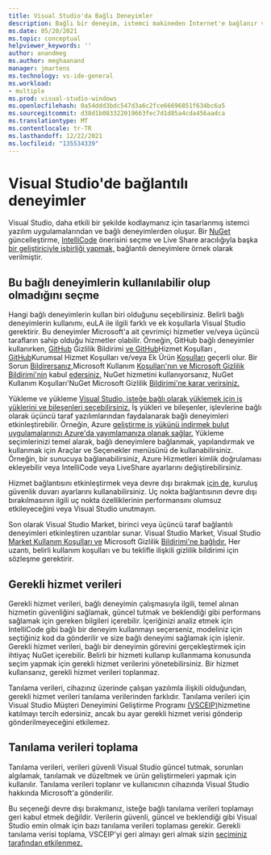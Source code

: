 ```yaml
---
title: Visual Studio'da Bağlı Deneyimler
description: Bağlı bir deneyim, istemci makineden İnternet'e bağlanır ve müşteriye bir hizmet sağlar.
ms.date: 05/20/2021
ms.topic: conceptual
helpviewer_keywords: ''
author: anandmeg
ms.author: meghaanand
manager: jmartens
ms.technology: vs-ide-general
ms.workload:
- multiple
ms.prod: visual-studio-windows
ms.openlocfilehash: 0a54ddd3bdc547d3a6c2fce66696851f634bc6a5
ms.sourcegitcommit: d38d1b083322019663fec7d1d85a4cda456aadca
ms.translationtype: MT
ms.contentlocale: tr-TR
ms.lasthandoff: 12/22/2021
ms.locfileid: "135534339"
---
```

# <a name="connected-experiences-in-visual-studio"></a>**Visual Studio'de bağlantılı deneyimler** #

Visual Studio, daha etkili bir şekilde kodlaymanız için tasarlanmış istemci yazılım uygulamalarından ve bağlı deneyimlerden oluşur. Bir [NuGet](/nuget/consume-packages/install-use-packages-visual-studio) güncelleştirme, [IntelliCode](/visualstudio/intellicode/overview) önerisini seçme ve Live Share aracılığıyla başka [bir geliştiriciyle işbirliği yapmak,](/visualstudio/liveshare/quickstart/share) bağlantılı deneyimlere örnek olarak verilmiştir. 

## <a name="choose-whether-these-connected-experiences-are-available-to-use"></a>Bu bağlı deneyimlerin kullanılabilir olup olmadığını seçme ##

Hangi bağlı deneyimlerin kullan biri olduğunu seçebilirsiniz. Belirli bağlı deneyimlerin kullanımı, euLA ile ilgili farklı ve ek koşullarla Visual Studio gerektirir. Bu deneyimler Microsoft'a ait çevrimiçi hizmetler ve/veya üçüncü tarafların sahip olduğu hizmetler olabilir. Örneğin, GitHub bağlı deneyimler kullanırken, [GitHub](https://docs.github.com/github/site-policy/github-privacy-statement) Gizlilik Bildirimi [ve GitHub](https://docs.github.com/github/site-policy/github-terms-of-service)Hizmet Koşulları , [GitHub](https://docs.github.com/github/site-policy/github-corporate-terms-of-service)Kurumsal Hizmet Koşulları ve/veya Ek Ürün [Koşulları](https://docs.github.com/github/site-policy/github-additional-product-terms) geçerli olur. Bir Sorun [Bildirersanız,](../how-to-report-a-problem-with-visual-studio.md)Microsoft Kullanım [Koşulları'nın ve Microsoft Gizlilik Bildirimi'nin](https://www.microsoft.com/legal/terms-of-use) kabul [edersiniz.](https://privacy.microsoft.com/en-us/privacystatement) NuGet hizmetini kullanıyorsanız, NuGet Kullanım Koşulları'NuGet Microsoft Gizlilik [](https://www.nuget.org/policies/Terms) [Bildirimi'ne karar verirsiniz.](https://privacy.microsoft.com/en-us/privacystatement) 

Yükleme ve yükleme [Visual Studio, isteğe bağlı olarak yüklemek için iş yüklerini ve bileşenleri seçebilirsiniz.](../../install/install-visual-studio.md) İş yükleri ve bileşenler, işlevlerine bağlı olarak üçüncü taraf yazılımlarından faydalanarak bağlı deneyimleri etkinleştirebilir. Örneğin, Azure [geliştirme iş yükünü indirmek bulut uygulamalarınızı Azure'da yayımlamanıza olanak sağlar.](https://visualstudio.microsoft.com/vs/features/azure/) Yükleme seçimlerinizi temel alarak, bağlı deneyimlere bağlanmak, yapılandırmak ve kullanmak için Araçlar ve Seçenekler menüsünü de kullanabilirsiniz. Örneğin, bir sunucuya bağlanabilirsiniz, Azure Hizmetleri kimlik doğrulaması ekleyebilir veya IntelliCode veya LiveShare ayarlarını değiştirebilirsiniz.  

Hizmet bağlantısını etkinleştirmek veya devre dışı bırakmak [için de,](../../install/install-and-use-visual-studio-behind-a-firewall-or-proxy-server.md) kuruluş güvenlik duvarı ayarlarını kullanabilirsiniz. Uç nokta bağlantısının devre dışı bırakılmasının ilgili uç nokta özelliklerinin performansını olumsuz etkileyeceğini veya Visual Studio unutmayın. 

Son olarak Visual Studio Market, birinci veya üçüncü taraf bağlantılı deneyimleri etkinleştiren uzantılar sunar. Visual Studio Market, Visual Studio [Market Kullanım Koşulları ve](https://cdn.vsassets.io/v/M146_20190123.39/_content/Microsoft-Visual-Studio-Marketplace-Terms-of-Use.pdf) Microsoft Gizlilik [Bildirimi'ne bağlıdır.](https://privacy.microsoft.com/en-us/privacystatement) Her uzantı, belirli kullanım koşulları ve bu teklifle ilişkili gizlilik bildirimi için sözleşme gerektirir.  


## <a name="required-service-data"></a>Gerekli hizmet verileri ##

Gerekli hizmet verileri, bağlı deneyimin çalışmasıyla ilgili, temel alınan hizmetin güvenliğini sağlamak, güncel tutmak ve beklendiği gibi performans sağlamak için gereken bilgileri içerebilir. İçeriğinizi analiz etmek için IntelliCode gibi bağlı bir deneyim kullanmayı seçerseniz, modeliniz için seçtiğiniz kod da gönderilir ve size bağlı deneyimi sağlamak için işlenir. Gerekli hizmet verileri, bağlı bir deneyimin görevini gerçekleştirmek için ihtiyaç NuGet içerebilir. Belirli bir hizmeti kullanıp kullanmama konusunda seçim yapmak için gerekli hizmet verilerini yönetebilirsiniz. Bir hizmet kullansanız, gerekli hizmet verileri toplanmaz. 

Tanılama verileri, cihazınız üzerinde çalışan yazılımla ilişkili olduğundan, gerekli hizmet verileri tanılama verilerinden farklıdır. Tanılama verileri için Visual Studio Müşteri Deneyimini Geliştirme Programı [(VSCEIP)](../visual-studio-experience-improvement-program.md)hizmetine katılmayı tercih edersiniz, ancak bu ayar gerekli hizmet verisi gönderip gönderilmeyeceğini etkilemez. 

## <a name="diagnostic-data-collection"></a>Tanılama verileri toplama ##

Tanılama verileri, verileri güvenli Visual Studio güncel tutmak, sorunları algılamak, tanılamak ve düzeltmek ve ürün geliştirmeleri yapmak için kullanılır. Tanılama verileri toplanır ve kullanıcının cihazında Visual Studio hakkında Microsoft'a gönderilir.

Bu seçeneği devre dışı bırakmanız, isteğe bağlı tanılama verileri toplamayı geri kabul etmek değildir. Verilerin güvenli, güncel ve beklendiği gibi Visual Studio emin olmak için bazı tanılama verileri toplaması gerekir. Gerekli tanılama verisi toplama, VSCEIP'yi geri almayı geri almak sizin [seçiminiz tarafından etkilenmez.](../visual-studio-experience-improvement-program.md) 

